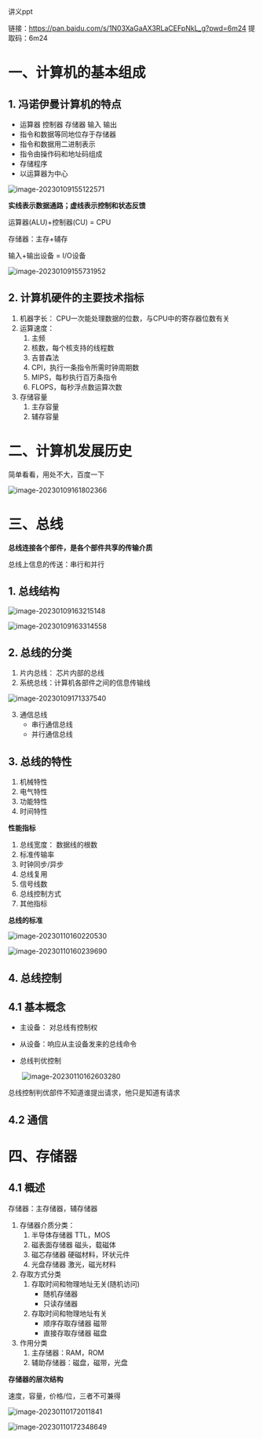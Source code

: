 讲义ppt

链接：https://pan.baidu.com/s/1N03XaGaAX3RLaCEFpNkL_g?pwd=6m24 
提取码：6m24

#  一、计算机的基本组成

## 1. 冯诺伊曼计算机的特点

- 运算器 控制器 存储器 输入 输出
- 指令和数据等同地位存于存储器
- 指令和数据用二进制表示
- 指令由操作码和地址码组成
- 存储程序
- 以运算器为中心



![image-20230109155122571](https://gitee.com/Vamye/picture/raw/ms//image-20230109155122571.png)

**实线表示数据通路；虚线表示控制和状态反馈**

运算器(ALU)+控制器(CU) = CPU

存储器：主存+辅存

输入+输出设备 = I/O设备

![image-20230109155731952](https://gitee.com/Vamye/picture/raw/ms//image-20230109155731952.png)

## 2. 计算机硬件的主要技术指标

1. 机器字长： CPU一次能处理数据的位数，与CPU中的寄存器位数有关
2. 运算速度：
   1. 主频
   2. 核数，每个核支持的线程数
   3. 吉普森法
   4. CPI，执行一条指令所需时钟周期数
   5. MIPS，每秒执行百万条指令
   6. FLOPS，每秒浮点数运算次数
3. 存储容量
   1. 主存容量
   2. 辅存容量



# 二、计算机发展历史

简单看看，用处不大，百度一下

![image-20230109161802366](https://gitee.com/Vamye/picture/raw/ms//image-20230109161802366.png)

# 三、总线

**总线连接各个部件，是各个部件共享的传输介质**

总线上信息的传送：串行和并行

## 1. 总线结构

![image-20230109163215148](https://gitee.com/Vamye/picture/raw/ms//image-20230109163215148.png)

![image-20230109163314558](https://gitee.com/Vamye/picture/raw/ms//image-20230109163314558.png)

## 2. 总线的分类

1. 片内总线： 芯片内部的总线
2. 系统总线：计算机各部件之间的信息传输线

![image-20230109171337540](https://gitee.com/Vamye/picture/raw/ms//image-20230109171337540.png)

3. 通信总线
   - 串行通信总线
   - 并行通信总线

## 3. 总线的特性

1. 机械特性
2. 电气特性
3. 功能特性
4. 时间特性

**性能指标**

1. 总线宽度： 数据线的根数
2. 标准传输率
3. 时钟同步/异步
4. 总线复用
5. 信号线数
6. 总线控制方式
7. 其他指标

**总线的标准**

![image-20230110160220530](https://gitee.com/Vamye/picture/raw/ms//image-20230110160220530.png)

![image-20230110160239690](https://gitee.com/Vamye/picture/raw/ms//image-20230110160239690.png)

## 4. 总线控制

## 4.1 基本概念

- 主设备： 对总线有控制权
- 从设备：响应从主设备发来的总线命令

- 总线判优控制

  ​	![image-20230110162603280](https://gitee.com/Vamye/picture/raw/ms//image-20230110162603280.png)

总线控制判优部件不知道谁提出请求，他只是知道有请求

## 4.2 通信



# 四、存储器

## 4.1 概述

存储器：主存储器，辅存储器

1. 存储器介质分类：
   1. 半导体存储器   TTL，MOS
   2. 磁表面存储器   磁头，载磁体
   3. 磁芯存储器    硬磁材料，环状元件
   4. 光盘存储器   激光，磁光材料
2. 存取方式分类
   1. 存取时间和物理地址无关(随机访问)
      - 随机存储器
      - 只读存储器
   2. 存取时间和物理地址有关
      - 顺序存取存储器   磁带
      - 直接存取存储器   磁盘
3. 作用分类
   1. 主存储器：RAM，ROM
   2. 辅助存储器：磁盘，磁带，光盘



**存储器的层次结构**

速度，容量，价格/位，三者不可兼得

![image-20230110172011841](https://gitee.com/Vamye/picture/raw/ms//image-20230110172011841.png)

![image-20230110172348649](https://gitee.com/Vamye/picture/raw/ms//image-20230110172348649.png)